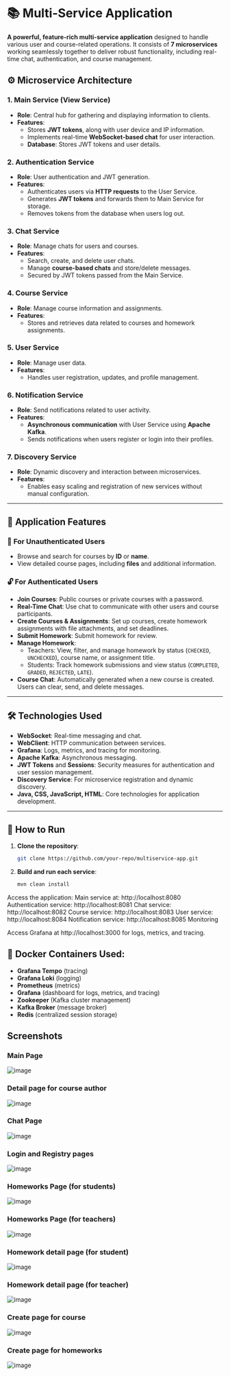 # 📚 Multi-Service Application

**A powerful, feature-rich multi-service application** designed to handle various user and course-related operations. It consists of **7 microservices** working seamlessly together to deliver robust functionality, including real-time chat, authentication, and course management.

## ⚙️ Microservice Architecture

### 1. **Main Service (View Service)**
   - **Role**: Central hub for gathering and displaying information to clients.
   - **Features**:
     - Stores **JWT tokens**, along with user device and IP information.
     - Implements real-time **WebSocket-based chat** for user interaction.
     - **Database**: Stores JWT tokens and user details.

### 2. **Authentication Service**
   - **Role**: User authentication and JWT generation.
   - **Features**:
     - Authenticates users via **HTTP requests** to the User Service.
     - Generates **JWT tokens** and forwards them to Main Service for storage.
     - Removes tokens from the database when users log out.

### 3. **Chat Service**
   - **Role**: Manage chats for users and courses.
   - **Features**:
     - Search, create, and delete user chats.
     - Manage **course-based chats** and store/delete messages.
     - Secured by JWT tokens passed from the Main Service.

### 4. **Course Service**
   - **Role**: Manage course information and assignments.
   - **Features**:
     - Stores and retrieves data related to courses and homework assignments.

### 5. **User Service**
   - **Role**: Manage user data.
   - **Features**:
     - Handles user registration, updates, and profile management.

### 6. **Notification Service**
   - **Role**: Send notifications related to user activity.
   - **Features**:
     - **Asynchronous communication** with User Service using **Apache Kafka**.
     - Sends notifications when users register or login into  their profiles.

### 7. **Discovery Service**
   - **Role**: Dynamic discovery and interaction between microservices.
   - **Features**:
     - Enables easy scaling and registration of new services without manual configuration.

---

## 🔑 Application Features

### 📖 **For Unauthenticated Users**
- Browse and search for courses by **ID** or **name**.
- View detailed course pages, including **files** and additional information.

### 🔓 **For Authenticated Users**
- **Join Courses**: Public courses or private courses with a password.
- **Real-Time Chat**: Use chat to communicate with other users and course participants.
- **Create Courses & Assignments**: Set up courses, create homework assignments with file attachments, and set deadlines.
- **Submit Homework**: Submit homework for review.
- **Manage Homework**:
  - Teachers: View, filter, and manage homework by status (`CHECKED`, `UNCHECKED`), course name, or assignment title.
  - Students: Track homework submissions and view status (`COMPLETED`, `GRADED`, `REJECTED`, `LATE`).
- **Course Chat**: Automatically generated when a new course is created. Users can clear, send, and delete messages.

---

## 🛠️ Technologies Used
- **WebSocket**: Real-time messaging and chat.
- **WebClient**: HTTP communication between services.
- **Grafana**: Logs, metrics, and tracing for monitoring.
- **Apache Kafka**: Asynchronous messaging.
- **JWT Tokens** and **Sessions**: Security measures for authentication and user session management.
- **Discovery Service**: For microservice registration and dynamic discovery.
- **Java, CSS, JavaScript, HTML**: Core technologies for application development.

---

## 🚀 How to Run

1. **Clone the repository**:
   ```bash
   git clone https://github.com/your-repo/multiservice-app.git


2. **Build and run each service**:
   ```bash
   mvn clean install

Access the application:
 Main service at: http://localhost:8080
 Authentication service: http://localhost:8081
 Chat service: http://localhost:8082
 Course service: http://localhost:8083
 User service: http://localhost:8084
 Notification service: http://localhost:8085
 Monitoring

Access Grafana at http://localhost:3000 for logs, metrics, and tracing.

## 🐳 Docker Containers Used:

- **Grafana Tempo** (tracing)
- **Grafana Loki** (logging)
- **Prometheus** (metrics)
- **Grafana** (dashboard for logs, metrics, and tracing)
- **Zookeeper** (Kafka cluster management)
- **Kafka Broker** (message broker)
- **Redis** (centralized session storage)

## Screenshots

### Main Page 
![image](https://github.com/user-attachments/assets/1fb2c15e-d552-4b3d-9e77-16c03993d4dd)

### Detail page for course author
![image](https://github.com/user-attachments/assets/82a5207a-f241-4da1-849d-a9bf53a1d374)

### Chat Page
![image](https://github.com/user-attachments/assets/cbb55b1c-507e-445e-b148-01fa82dd2f81)

### Login and Registry pages
![image](https://github.com/user-attachments/assets/ef6a400b-cd01-484e-b733-bb97fc7fda18)

### Homeworks Page (for students)
![image](https://github.com/user-attachments/assets/2e0ca25a-2ce6-4ba1-a54e-3fde1f27b196)

### Homeworks Page (for teachers)
![image](https://github.com/user-attachments/assets/df4d31b1-315b-4cd3-86a5-5d61376ebf74)

### Homework detail page (for student)
![image](https://github.com/user-attachments/assets/514a296d-53d6-4862-9580-effe247bb266)

### Homework detail page (for teacher)
![image](https://github.com/user-attachments/assets/7f448cbf-3ce7-41ad-937a-133d77883be4)

### Create page for course 
![image](https://github.com/user-attachments/assets/820e9a3c-0b9f-444a-a402-ab5b36ac9883)

### Create page for homeworks
![image](https://github.com/user-attachments/assets/cf5288da-6309-4783-9d15-3e125bd7a291)



